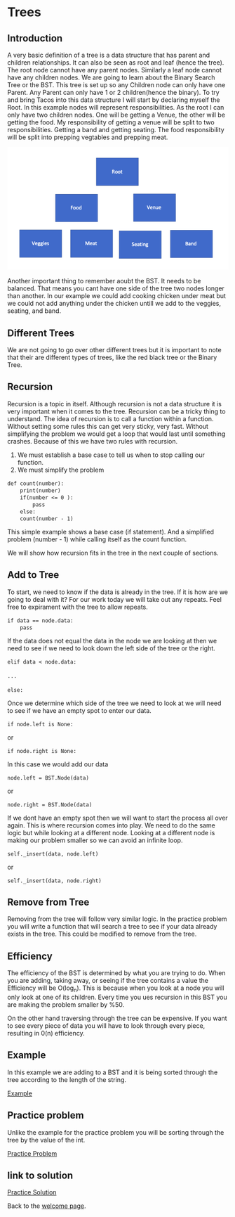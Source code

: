 # Trees
## Introduction
A very basic definition of a tree is a data structure that has parent and children relationships. It can also be seen as root and leaf (hence the tree). The root node cannot have any parent nodes. Similarly a leaf node cannot have any children nodes. We are going to learn about the Binary Search Tree or the BST. This tree is set up so any Children node can only have one Parent. Any Parent can only have 1 or 2 children(hence the binary). To try and bring Tacos into this data structure I will start by declaring myself the Root. In this example nodes will represent responsibilities. As the root I can only have two children nodes. One will be getting a Venue, the other will be getting the food. My responsibility of getting a venue will be split to two responsibilities. Getting a band and getting seating. The food responsibility will be split into prepping vegtables and prepping meat. 

![Taco Tree](treePic.png)

Another important thing to remember aoubt the BST. It needs to be balanced. That means you cant have one side of the tree two nodes longer than another. In our example we could add cooking chicken under meat but we could not add anything under the chicken untill we add to the veggies, seating, and band. 
## Different Trees
We are not going to go over other different trees but it is important to note that their are different types of trees, like the red black tree or the Binary Tree.  
## Recursion
Recursion is a topic in itself. Although recursion is not a data structure it is very important when it comes to the tree. Recursion can be a tricky thing to understand. The idea of recursion is to call a function within a function. Without setting some rules this can get very sticky, very fast. Without simplifying the problem we would get a loop that would last until something crashes. Because of this we have two rules with recursion. 
1. We must establish a base case to tell us when to stop calling our function.
2. We must simplify the problem

```
def count(number):
    print(number)
    if(number <= 0 ):
        pass
    else:
    count(number - 1)
```
This simple example shows a base case (if statement). And a simplified problem (number - 1) while calling itself as the count function.

We will show how recursion fits in the tree in the next couple of sections. 
## Add to Tree
To start, we need to know if the data is already in the tree. If it is how are we going to deal with it? For our work today we will take out any repeats. Feel free to expirament with the tree to allow repeats.
```
if data == node.data:            
    pass
```
If the data does not equal the data in the node we are looking at then we need to see if we need to look down the left side of the tree or the right. 
```
elif data < node.data:

...

else:
```
Once we determine which side of the tree we need to look at we will need to see if we have an empty spot to enter our data.
```
if node.left is None:
```
or
```
if node.right is None:
```
In this case we would add our data
```
node.left = BST.Node(data)
```
or 
```
node.right = BST.Node(data)
```
If we dont have an empty spot then we will want to start the process all over again. This is where recursion comes into play. We need to do the same logic but while looking at a different node. Looking at a different node is making our problem smaller so we can avoid an infinite loop. 
```
self._insert(data, node.left)
```
or
```
self._insert(data, node.right)
```

## Remove from Tree
Removing from the tree will follow very similar logic. In the practice problem you will write a function that will search a tree to see if your data already exists in the tree. This could be modified to remove from the tree. 
## Efficiency
The efficiency of the BST is determined by what you are trying to do. When you are adding, taking away, or seeing if the tree contains a value the Efficiency will be O(log<sub>n</sub>). This is because when you look at a node you will only look at one of its children. Every time you ues recursion in this BST you are making the problem smaller by %50. 

On the other hand traversing through the tree can be expensive. If you want to see every piece of data you will have to look through every piece, resulting in 0(n) efficiency. 
## Example
In this example we are adding to a BST and it is being sorted through the tree according to the length of the string. 

[Example](tree-ex.py)
## Practice problem
Unlike the example for the practice problem you will be sorting through the tree by the value of the int. 

[Practice Problem](tree-problem.py)
## link to solution

[Practice Solution](tree-solution.py)

Back to the [welcome page](welcome.md).